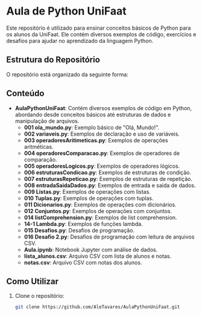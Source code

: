 # Aula de Python UniFaat

Este repositório é utilizado para ensinar conceitos básicos de Python para os alunos da UniFaat. Ele contém diversos exemplos de código, exercícios e desafios para ajudar no aprendizado da linguagem Python.

## Estrutura do Repositório

O repositório está organizado da seguinte forma:

## Conteúdo

- **AulaPythonUniFaat**: Contém diversos exemplos de código em Python, abordando desde conceitos básicos até estruturas de dados e manipulação de arquivos.
  - **001 ola_mundo.py**: Exemplo básico de "Olá, Mundo!".
  - **002 variaveis.py**: Exemplos de declaração e uso de variáveis.
  - **003 operadoresAritimeticas.py**: Exemplos de operações aritméticas.
  - **004 operadoresComparacao.py**: Exemplos de operadores de comparação.
  - **005 operadoresLogicos.py**: Exemplos de operadores lógicos.
  - **006 estruturasCondicao.py**: Exemplos de estruturas de condição.
  - **007 estruturasRepeticao.py**: Exemplos de estruturas de repetição.
  - **008 entradaSaidaDados.py**: Exemplos de entrada e saída de dados.
  - **009 Listas.py**: Exemplos de operações com listas.
  - **010 Tuplas.py**: Exemplos de operações com tuplas.
  - **011 Dicionarios.py**: Exemplos de operações com dicionários.
  - **012 Conjuntos.py**: Exemplos de operações com conjuntos.
  - **014 listComprehension.py**: Exemplos de list comprehension.
  - **14-1 Lambda.py**: Exemplos de funções lambda.
  - **015 Desafios.py**: Desafios de programação.
  - **016 Desafio 2.py**: Desafios de programação com leitura de arquivos CSV.
  - **Aula.ipynb**: Notebook Jupyter com análise de dados.
  - **lista_alunos.csv**: Arquivo CSV com lista de alunos e notas.
  - **notas.csv**: Arquivo CSV com notas dos alunos.

## Como Utilizar

1. Clone o repositório:
   ```sh
   git clone https://github.com/AleTavares/AulaPythonUniFaat.git
